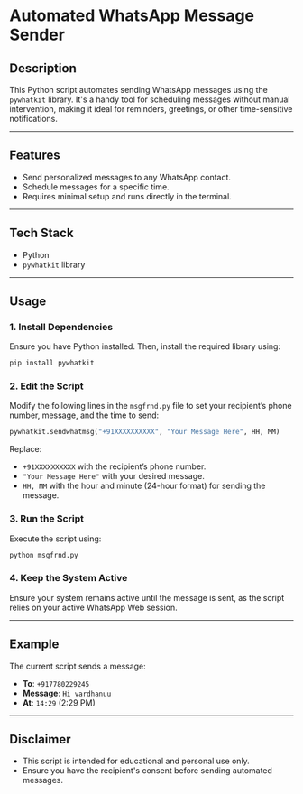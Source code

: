 # Automated WhatsApp Message Sender

## Description
This Python script automates sending WhatsApp messages using the `pywhatkit` library. It's a handy tool for scheduling messages without manual intervention, making it ideal for reminders, greetings, or other time-sensitive notifications.

---

## Features
- Send personalized messages to any WhatsApp contact.
- Schedule messages for a specific time.
- Requires minimal setup and runs directly in the terminal.

---

## Tech Stack
- Python
- `pywhatkit` library

---

## Usage

### 1. Install Dependencies
Ensure you have Python installed. Then, install the required library using:
```bash
pip install pywhatkit
```

### 2. Edit the Script
Modify the following lines in the `msgfrnd.py` file to set your recipient’s phone number, message, and the time to send:
```python
pywhatkit.sendwhatmsg("+91XXXXXXXXXX", "Your Message Here", HH, MM)
```
Replace:
- `+91XXXXXXXXXX` with the recipient’s phone number.
- `"Your Message Here"` with your desired message.
- `HH, MM` with the hour and minute (24-hour format) for sending the message.

### 3. Run the Script
Execute the script using:
```bash
python msgfrnd.py
```

### 4. Keep the System Active
Ensure your system remains active until the message is sent, as the script relies on your active WhatsApp Web session.

---

## Example
The current script sends a message:
- **To**: `+917780229245`
- **Message**: `Hi vardhanuu`
- **At**: `14:29` (2:29 PM)

---

## Disclaimer
- This script is intended for educational and personal use only.
- Ensure you have the recipient's consent before sending automated messages.
